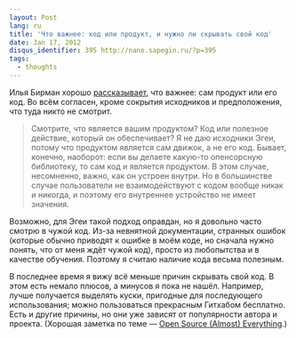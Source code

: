 ```yaml
---
layout: Post
lang: ru
title: 'Что важнее: код или продукт, и нужно ли скрывать свой код'
date: Jan 17, 2012
disqus_identifier: 395 http://nano.sapegin.ru/?p=395
tags:
  - thoughts
---
```


Илья Бирман хорошо [рассказывает](http://ilyabirman.ru/meanwhile/all/clean-code/), что важнее: сам продукт или его код. Во всём согласен, кроме сокрытия исходников и предположения, что туда никто не смотрит.

> Смотрите, что является вашим продуктом? Код или полезное действие, который он обеспечивает? Я не даю исходники Эгеи, потому что продуктом является сам движок, а не его код. Бывает, конечно, наоборот: если вы делаете какую-то опенсорсную библиотеку, то сам код и является продуктом. В этом случае, несомненно, важно, как он устроен внутри. Но в большинстве случае пользователи не взаимодействуют с кодом вообще никак и никогда, и поэтому его внутреннее устройство не имеет значения.

Возможно, для Эгеи такой подход оправдан, но я довольно часто смотрю в чужой код. Из-за невнятной документации, странных ошибок (которые обычно приводят к ошибке в моём коде, но сначала нужно понять, что от меня ждёт чужой код), просто из любопытства и в качестве обучения. Поэтому я считаю наличие кода весьма полезным.

В последнее время я вижу всё меньше причин скрывать свой код. В этом есть немало плюсов, а минусов я пока не нашёл. Например, лучше получается выделять куски, пригодные для последующего использования; можно пользоваться прекрасным Гитхабом бесплатно. Есть и другие причины, но они уже зависят от популярности автора и проекта. (Хорошая заметка по теме — [Open Source (Almost) Everything](http://tom.preston-werner.com/2011/11/22/open-source-everything.html).)
